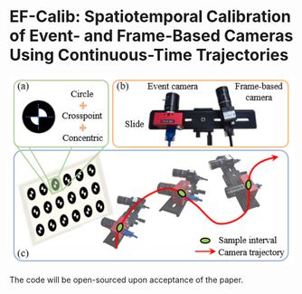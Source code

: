 # EF-Calib: Spatiotemporal Calibration of Event- and Frame-Based Cameras Using Continuous-Time Trajectories

<img src="./asset/overview.png" title="" alt="overview.png" data-align="center">

The code will be open-sourced upon acceptance of the paper.
